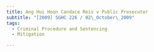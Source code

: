 ```yaml
---
title: Ang Hui Hoon Candace Reis v Public Prosecutor
subtitle: "[2009] SGHC 226 / 02\_October\_2009"
tags:
  - Criminal Procedure and Sentencing
  - Mitigation

---
```


